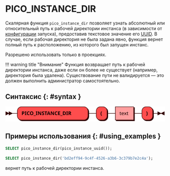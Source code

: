 # PICO_INSTANCE_DIR

Скалярная функция `pico_instance_dir` позволяет узнать абсолютный или
относительный путь к рабочей директории инстанса (в зависимости от
[конфигурации] запуска), предоставив текстовое значение его [UUID]. В случае,
если рабочая директория не была задана явно, функция вернет полный путь к
расположению, из которого был запущен инстанс.

Разрешено использовать только в проекциях.

!!! warning title "Внимание"
    Функция возвращает путь к рабочей директории инстанса, даже если он
    более не существует (например, директория была удалена). Существование пути не
    валидируется — это должен выполнить администратор самостоятельно.

[конфигурации]: ../config.md
[UUID]: pico_instance_uuid.md

## Синтаксис {: #syntax }

![PICO_INSTANCE_DIR](../../images/ebnf/pico_instance_dir.svg)

## Примеры использования {: #using_examples }

```sql title="Универсальный пример"
SELECT pico_instance_dir(pico_instance_uuid());
```

```sql title="Пример для bd2eff94-9c4f-4526-a3b6-3c379b7e2c4a"
SELECT pico_instance_dir('bd2eff94-9c4f-4526-a3b6-3c379b7e2c4a');
```

вернет путь к рабочей директории инстанса.
